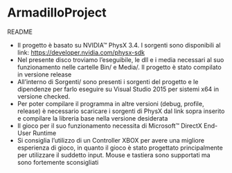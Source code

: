 # ArmadilloProject
README
* Il progetto è basato su NVIDIA™ PhysX 3.4. I sorgenti sono disponibili al link: https://developer.nvidia.com/physx-sdk
* Nel presente disco troviamo l’eseguibile, le dll e i media necessari al suo funzionamento nelle cartelle Bin/ e Media/. Il progetto è stato compilato in versione release
* All’interno di Sorgenti/ sono presenti i sorgenti del progetto e le dipendenze per farlo eseguire su Visual Studio 2015 per sistemi x64 in versione checked.
* Per poter compilare il programma in altre versioni (debug, profile, release) è necessario scaricare i sorgenti di PhysX dal link sopra inserito e compilare la libreria base nella versione desiderata
* Il gioco per il suo funzionamento necessita di Microsoft™ DirectX End-User Runtime
* Si consiglia l’utilizzo di un Controller XBOX per avere una migliore esperienza di gioco, in quanto il gioco è stato progettato principalmente per utilizzare il suddetto input. Mouse e tastiera sono supportati ma sono fortemente sconsigliati
